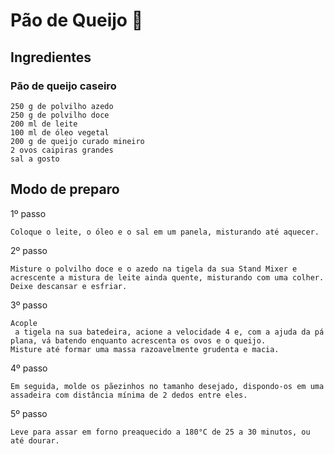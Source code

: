 # Pão de Queijo :cheese:

## Ingredientes

### Pão de queijo caseiro

```
250 g de polvilho azedo
250 g de polvilho doce
200 ml de leite
100 ml de óleo vegetal
200 g de queijo curado mineiro
2 ovos caipiras grandes
sal a gosto
```

## Modo de preparo

1º passo

```
Coloque o leite, o óleo e o sal em um panela, misturando até aquecer.
```

2º passo

```
Misture o polvilho doce e o azedo na tigela da sua Stand Mixer e acrescente a mistura de leite ainda quente, misturando com uma colher. 
Deixe descansar e esfriar.
```

3º passo

```
Acople
 a tigela na sua batedeira, acione a velocidade 4 e, com a ajuda da pá 
plana, vá batendo enquanto acrescenta os ovos e o queijo.
Misture até formar uma massa razoavelmente grudenta e macia. 
```

4º passo

```
Em seguida, molde os pãezinhos no tamanho desejado, dispondo-os em uma assadeira com distância mínima de 2 dedos entre eles.
```

5º passo

```
Leve para assar em forno preaquecido a 180°C de 25 a 30 minutos, ou até dourar.
```